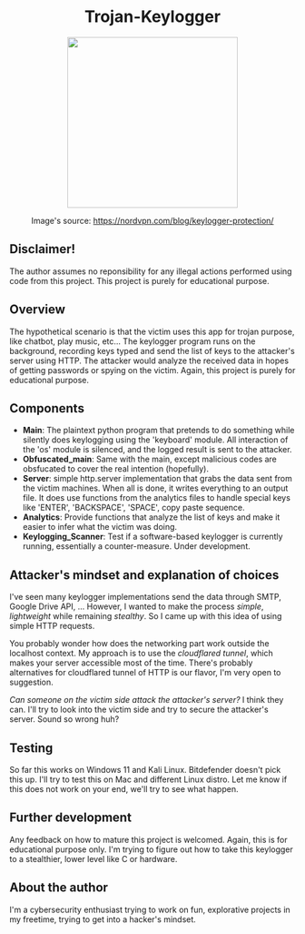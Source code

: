 <div align="center">
<h1>Trojan-Keylogger</h1>
<img src="https://nordvpn.com/wp-content/uploads/blog-featured-keylogger-945x496-1.svg" width="300">
  
Image's source: https://nordvpn.com/blog/keylogger-protection/
</div>

## Disclaimer!
The author assumes no reponsibility for any illegal actions performed using code from this project. This project is purely for educational purpose.

## Overview
The hypothetical scenario is that the victim uses this app for trojan purpose, like chatbot, play music, etc... The keylogger program runs on the background, recording keys typed and send the list of keys to the attacker's server using HTTP. The attacker would analyze the received data in hopes of getting passwords or spying on the victim. Again, this project is purely for educational purpose.

## Components
- **Main**: The plaintext python program that pretends to do something while silently does keylogging using the 'keyboard' module. All interaction of the 'os' module is silenced, and the logged result is sent to the attacker.
- **Obfuscated_main**: Same with the main, except malicious codes are obsfucated to cover the real intention (hopefully).
- **Server**: simple http.server implementation that grabs the data sent from the victim machines. When all is done, it writes everything to an output file. It does use functions from the analytics files to handle special keys like 'ENTER', 'BACKSPACE', 'SPACE', copy paste sequence.
- **Analytics**: Provide functions that analyze the list of keys and make it easier to infer what the victim was doing.
- **Keylogging_Scanner**: Test if a software-based keylogger is currently running, essentially a counter-measure. Under development.

## Attacker's mindset and explanation of choices
I've seen many keylogger implementations send the data through SMTP, Google Drive API, ... However, I wanted to make the process *simple*, *lightweight* while remaining *stealthy*. So I came up with this idea of using simple HTTP requests. 

You probably wonder how does the networking part work outside the localhost context. My approach is to use the *cloudflared tunnel*, which makes your server accessible most of the time. There's probably alternatives for cloudflared tunnel of HTTP is our flavor, I'm very open to suggestion.

*Can someone on the victim side attack the attacker's server?* I think they can. I'll try to look into the victim side and try to secure the attacker's server. Sound so wrong huh?

## Testing
So far this works on Windows 11 and Kali Linux. Bitdefender doesn't pick this up. I'll try to test this on Mac and different Linux distro. Let me know if this does not work on your end, we'll try to see what happen. 

## Further development
Any feedback on how to mature this project is welcomed. Again, this is for educational purpose only. I'm trying to figure out how to take this keylogger to a stealthier, lower level like C or hardware. 

## About the author
I'm a cybersecurity enthusiast trying to work on fun, explorative projects in my freetime, trying to get into a hacker's mindset.
